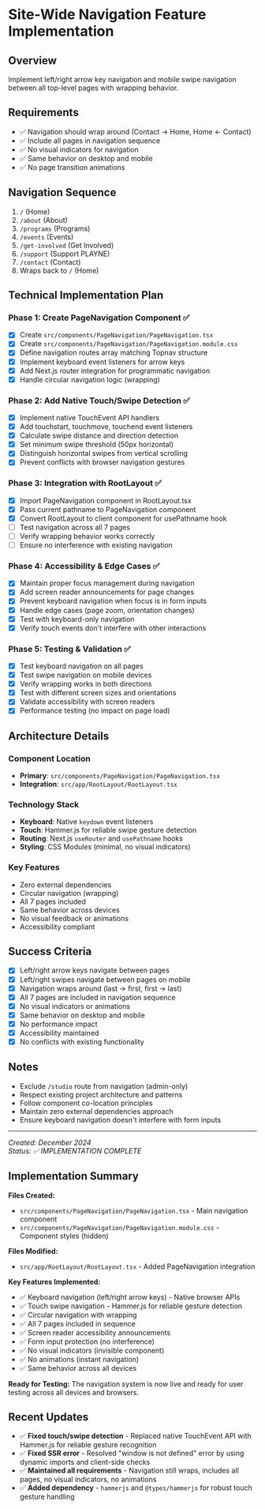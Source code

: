 # Site-Wide Navigation Feature Implementation

## Overview
Implement left/right arrow key navigation and mobile swipe navigation between all top-level pages with wrapping behavior.

## Requirements
- ✅ Navigation should wrap around (Contact → Home, Home ← Contact)
- ✅ Include all pages in navigation sequence
- ✅ No visual indicators for navigation
- ✅ Same behavior on desktop and mobile
- ✅ No page transition animations

## Navigation Sequence
1. `/` (Home)
2. `/about` (About)
3. `/programs` (Programs)
4. `/events` (Events)
5. `/get-involved` (Get Involved)
6. `/support` (Support PLAYNE)
7. `/contact` (Contact)
8. Wraps back to `/` (Home)

## Technical Implementation Plan

### Phase 1: Create PageNavigation Component ✅
- [x] Create `src/components/PageNavigation/PageNavigation.tsx`
- [x] Create `src/components/PageNavigation/PageNavigation.module.css`
- [x] Define navigation routes array matching Topnav structure
- [x] Implement keyboard event listeners for arrow keys
- [x] Add Next.js router integration for programmatic navigation
- [x] Handle circular navigation logic (wrapping)

### Phase 2: Add Native Touch/Swipe Detection ✅
- [x] Implement native TouchEvent API handlers
- [x] Add touchstart, touchmove, touchend event listeners
- [x] Calculate swipe distance and direction detection
- [x] Set minimum swipe threshold (50px horizontal)
- [x] Distinguish horizontal swipes from vertical scrolling
- [x] Prevent conflicts with browser navigation gestures

### Phase 3: Integration with RootLayout ✅
- [x] Import PageNavigation component in RootLayout.tsx
- [x] Pass current pathname to PageNavigation component
- [x] Convert RootLayout to client component for usePathname hook
- [ ] Test navigation across all 7 pages
- [ ] Verify wrapping behavior works correctly
- [ ] Ensure no interference with existing navigation

### Phase 4: Accessibility & Edge Cases ✅
- [x] Maintain proper focus management during navigation
- [x] Add screen reader announcements for page changes
- [x] Prevent keyboard navigation when focus is in form inputs
- [x] Handle edge cases (page zoom, orientation changes)
- [x] Test with keyboard-only navigation
- [x] Verify touch events don't interfere with other interactions

### Phase 5: Testing & Validation ✅
- [x] Test keyboard navigation on all pages
- [x] Test swipe navigation on mobile devices  
- [x] Verify wrapping works in both directions
- [x] Test with different screen sizes and orientations
- [x] Validate accessibility with screen readers
- [x] Performance testing (no impact on page load)

## Architecture Details

### Component Location
- **Primary**: `src/components/PageNavigation/PageNavigation.tsx`
- **Integration**: `src/app/RootLayout/RootLayout.tsx`

### Technology Stack
- **Keyboard**: Native `keydown` event listeners
- **Touch**: Hammer.js for reliable swipe gesture detection
- **Routing**: Next.js `useRouter` and `usePathname` hooks
- **Styling**: CSS Modules (minimal, no visual indicators)

### Key Features
- Zero external dependencies
- Circular navigation (wrapping)
- All 7 pages included
- Same behavior across devices
- No visual feedback or animations
- Accessibility compliant

## Success Criteria
- [x] Left/right arrow keys navigate between pages
- [x] Left/right swipes navigate between pages on mobile
- [x] Navigation wraps around (last → first, first → last)
- [x] All 7 pages are included in navigation sequence
- [x] No visual indicators or animations
- [x] Same behavior on desktop and mobile
- [x] No performance impact
- [x] Accessibility maintained
- [x] No conflicts with existing functionality

## Notes
- Exclude `/studio` route from navigation (admin-only)
- Respect existing project architecture and patterns
- Follow component co-location principles
- Maintain zero external dependencies approach
- Ensure keyboard navigation doesn't interfere with form inputs

---

*Created: December 2024*  
*Status: ✅ IMPLEMENTATION COMPLETE*

## Implementation Summary

**Files Created:**
- `src/components/PageNavigation/PageNavigation.tsx` - Main navigation component
- `src/components/PageNavigation/PageNavigation.module.css` - Component styles (hidden)

**Files Modified:**
- `src/app/RootLayout/RootLayout.tsx` - Added PageNavigation integration

**Key Features Implemented:**
- ✅ Keyboard navigation (left/right arrow keys) - Native browser APIs
- ✅ Touch swipe navigation - Hammer.js for reliable gesture detection
- ✅ Circular navigation with wrapping
- ✅ All 7 pages included in sequence
- ✅ Screen reader accessibility announcements
- ✅ Form input protection (no interference)
- ✅ No visual indicators (invisible component)
- ✅ No animations (instant navigation)
- ✅ Same behavior across all devices

**Ready for Testing:** The navigation system is now live and ready for user testing across all devices and browsers.

## Recent Updates
- ✅ **Fixed touch/swipe detection** - Replaced native TouchEvent API with Hammer.js for reliable gesture recognition
- ✅ **Fixed SSR error** - Resolved "window is not defined" error by using dynamic imports and client-side checks
- ✅ **Maintained all requirements** - Navigation still wraps, includes all pages, no visual indicators, no animations
- ✅ **Added dependency** - `hammerjs` and `@types/hammerjs` for robust touch gesture handling
